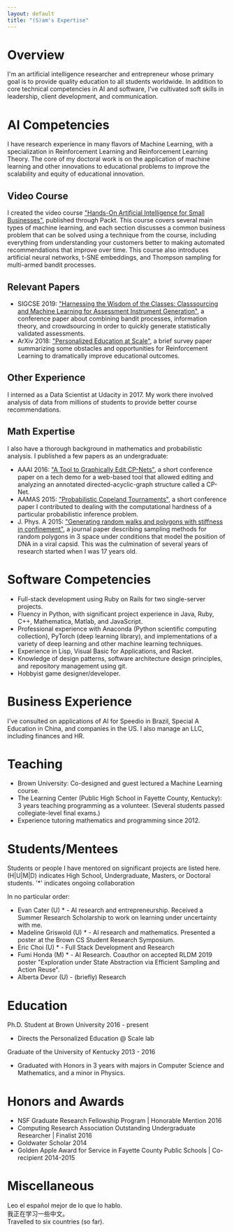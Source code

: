 ```yaml
---
layout: default
title: "(S)am's Expertise"
---
```

# Overview
I'm an artificial intelligence researcher and entrepreneur whose primary goal is to provide quality education to all students worldwide. In addition to core technical competencies in AI and software, I've cultivated soft skills in leadership, client development, and communication.

# AI Competencies
I have research experience in many flavors of Machine Learning, with a specialization in Reinforcement Learning and Reinforcement Learning Theory. The core of my doctoral work is on the application of machine learning and other innovations to educational problems to improve the scalability and equity of educational innovation.

## Video Course
I created the video course ["Hands-On Artificial Intelligence for Small Businesses"](https://www.packtpub.com/big-data-and-business-intelligence/hands-artificial-intelligence-small-businesses-video), published through Packt. This course covers several main types of machine learning, and each section discusses a common business problem that can be solved using a technique from the course, including everything from understanding your customers better to making automated recommendations that improve over time. This course also introduces artificial neural networks, t-SNE embeddings, and Thompson sampling for multi-armed bandit processes.

## Relevant Papers
* SIGCSE 2019: ["Harnessing the Wisdom of the Classes: Classsourcing and Machine Learning for Assessment Instrument Generation"](/artifacts/papers/SIGCSE_2019.pdf), a conference paper about combining bandit processes, information theory, and crowdsourcing in order to quickly generate statistically validated assessments.
* ArXiv 2018: ["Personalized Education at Scale"](https://arxiv.org/pdf/1809.10025.pdf), a brief survey paper summarizing some obstacles and opportunities for Reinforcement Learning to dramatically improve educational outcomes.

## Other Experience
I interned as a Data Scientist at Udacity in 2017. My work there involved analysis of data from millions of students to provide better course recommendations.

## Math Expertise
I also have a thorough background in mathematics and probabilistic analysis. I published a few papers as an undergraduate:
* AAAI 2016: ["A Tool to Graphically Edit CP-Nets"](/artifacts/papers/AAAI_2016.pdf), a short conference paper on a tech demo for a web-based tool that allowed editing and analyzing an annotated directed-acyclic-graph structure called a CP-Net.
* AAMAS 2015: ["Probabilistic Copeland Tournaments"](/artifacts/papers/AAMAS_2015.pdf), a short conference paper I contributed to dealing with the computational hardness of a particular probabilistic inference problem.
* J. Phys. A 2015: ["Generating random walks and polygons
with stiffness in confinement"](/artifacts/papers/JPhysA_2015.pdf), a journal paper describing sampling methods for random polygons in 3 space under conditions that model the position of DNA in a viral capsid. This was the culmination of several years of research started when I was 17 years old.

# Software Competencies
* Full-stack development using Ruby on Rails for two single-server projects.
* Fluency in Python, with significant project experience in Java, Ruby, C++, Mathematica, Matlab, and JavaScript.
* Professional experience with Anaconda (Python scientific computing collection), PyTorch (deep learning library), and implementations of a variety of deep learning and other machine learning techniques.
* Experience in Lisp, Visual Basic for Applications, and Racket.
* Knowledge of design patterns, software architecture design principles, and repository management using git.
* Hobbyist game designer/developer.

# Business Experience
I've consulted on applications of AI for Speedio in Brazil, Special A Education in China, and companies in the US. I also manage an LLC, including finances and HR.

<!--# Leadership-->

# Teaching
* Brown University: Co-designed and guest lectured a Machine Learning course.
* The Learning Center (Public High School in Fayette County, Kentucky): 3 years teaching programming as a volunteer. (Several students passed collegiate-level final exams.)
* Experience tutoring mathematics and programming since 2012.

# Students/Mentees
Students or people I have mentored on significant projects are listed here. (H|U|M|D) indicates High School, Undergraduate, Masters, or Doctoral students.
'*' indicates ongoing collaboration

In no particular order:
* Evan Cater (U) * - AI research and entrepreneurship. Received a Summer Research Scholarship to work on learning under uncertainty with me.
* Madeline Griswold (U) * - AI research and mathematics. Presented a poster at the Brown CS Student Research Symposium.
* Eric Choi (U) * - Full Stack Development and Research
* Fumi Honda (M) * - AI Research. Coauthor on accepted RLDM 2019 poster "Exploration under State Abstraction via Efficient Sampling and Action Reuse".
* Alberta Devor (U) - (briefly) Research

# Education
Ph.D. Student at Brown University 2016 - present
* Directs the Personalized Education @ Scale lab

Graduate of the University of Kentucky 2013 - 2016
* Graduated with Honors in 3 years with majors in Computer Science and Mathematics, and a minor in Physics.

# Honors and Awards
* NSF Graduate Research Fellowship Program | Honorable Mention 2016
* Computing Research Association Outstanding Undergraduate Researcher | Finalist 2016
* Goldwater Scholar 2014
* Golden Apple Award for Service in Fayette County Public Schools | Co-recipient 2014-2015

# Miscellaneous
Leo el español mejor de lo que lo hablo.  
我正在学习一些中文。  
Travelled to six countries (so far).